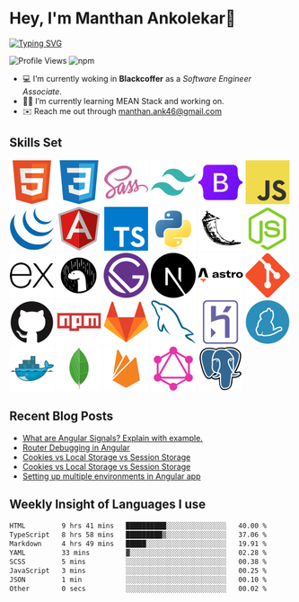 # Hey, I'm Manthan Ankolekar👋

[![Typing SVG](https://readme-typing-svg.demolab.com?font=Fira+Code&pause=1000&width=435&lines=Front+End+Developer;Learn%2C+Build%2C+Repeat)](https://git.io/typing-svg)

![Profile Views](https://komarev.com/ghpvc/?username=manthanank&color=brightgreen)
![npm](https://img.shields.io/npm/dt/manthanank)
<!-- ![npm](https://img.shields.io/npm/dw/manthanank)
![npm](https://img.shields.io/npm/dm/manthanank)
![npm](https://img.shields.io/npm/dy/manthanank) -->

- 💻 I’m currently woking in **Blackcoffer** as a *Software Engineer Associate*.
- 🧑‍💻 I’m currently learning MEAN Stack and working on.
- ✉️ Reach me out through [manthan.ank46@gmail.com](mailto:manthan.ank46@gmail.com)

## Skills Set

![HTML5](/assets/svg/html.svg)
![CSS3](/assets/svg/css.svg)
![SASS](/assets/svg/sass.svg)
![TailwindCSS](/assets/svg/tailwindcss.svg)
![Bootstrap](/assets/svg/bootstrap.svg)
![JavaScript](/assets/svg/javascript.svg)
![jQuery](/assets/svg/jquery.svg)
![Angular](/assets/svg/angular.svg)
![Typescript](/assets/svg/typescript.svg)
![Python](/assets/svg/python.svg)
![Flask](/assets/svg/flask.svg)
![Node.js](/assets/svg/nodejs.svg)
![Express](/assets/svg/express.svg)
![Deno](/assets/svg/deno.svg)
![Gatsby](/assets/svg/gatsby.svg)
![NextJs](/assets/svg/nextjs.svg)
![Astro](/assets/svg/astro.svg)
![Git](/assets/svg/git.svg)
![GitHub](/assets/svg/github.svg)
![Npm](/assets/svg/npm.svg)
![GitLab](/assets/svg/gitlab.svg)
![MySQL](/assets/svg/mysql.svg)
![Heroku](/assets/svg/heroku.svg)
![Yarn](/assets/svg/yarn.svg)
![Docker](/assets/svg/docker.svg)
![MongoDB](/assets/svg//mongodb.svg)
![Firebase](/assets/svg/firebase.svg)
![GraphQL](/assets/svg/graphql.svg)
![Postgresql](/assets/svg/postgresql.svg)

## Recent Blog Posts

<!-- BLOG-POST-LIST:START -->
- [What are Angular Signals? Explain with example.](https://dev.to/manthanank/what-ara-angular-signals-explain-with-example-1nei)
- [Router Debugging in Angular](https://dev.to/manthanank/router-debugging-in-angular-4abd)
- [Cookies vs Local Storage vs Session Storage](https://manthanank.hashnode.dev/cookies-vs-local-storage-vs-session-storage)
- [Cookies vs Local Storage vs Session Storage](https://dev.to/manthanank/cookies-vs-local-storage-vs-session-storage-1d7i)
- [Setting up multiple environments in Angular app](https://dev.to/manthanank/setting-up-multiple-environments-in-angular-app-50kf)
<!-- BLOG-POST-LIST:END -->

## Weekly Insight of Languages I use

<!--START_SECTION:waka-->

```text
HTML         9 hrs 41 mins   ██████████░░░░░░░░░░░░░░░   40.00 %
TypeScript   8 hrs 58 mins   █████████▒░░░░░░░░░░░░░░░   37.06 %
Markdown     4 hrs 49 mins   █████░░░░░░░░░░░░░░░░░░░░   19.91 %
YAML         33 mins         ▓░░░░░░░░░░░░░░░░░░░░░░░░   02.28 %
SCSS         5 mins          ░░░░░░░░░░░░░░░░░░░░░░░░░   00.38 %
JavaScript   3 mins          ░░░░░░░░░░░░░░░░░░░░░░░░░   00.25 %
JSON         1 min           ░░░░░░░░░░░░░░░░░░░░░░░░░   00.10 %
Other        0 secs          ░░░░░░░░░░░░░░░░░░░░░░░░░   00.02 %
```

<!--END_SECTION:waka-->
